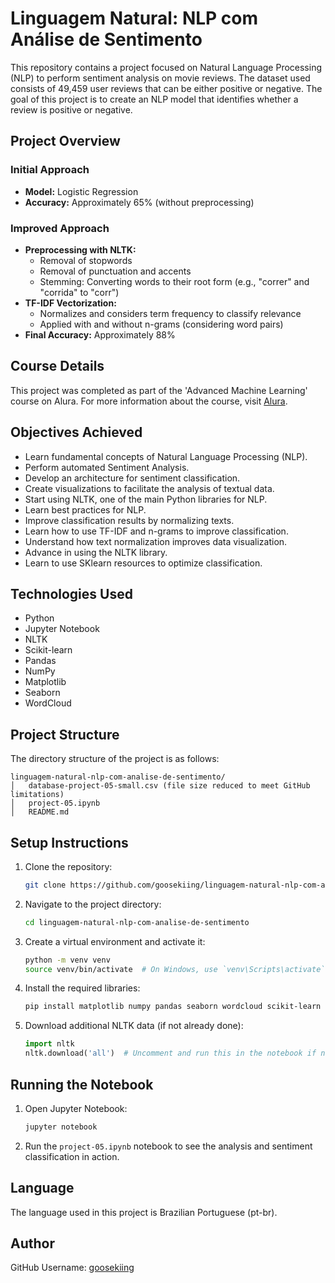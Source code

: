 # Linguagem Natural: NLP com Análise de Sentimento

This repository contains a project focused on Natural Language Processing (NLP) to perform sentiment analysis on movie reviews. The dataset used consists of 49,459 user reviews that can be either positive or negative. The goal of this project is to create an NLP model that identifies whether a review is positive or negative.

## Project Overview

### Initial Approach
- **Model:** Logistic Regression
- **Accuracy:** Approximately 65% (without preprocessing)

### Improved Approach
- **Preprocessing with NLTK:**
  - Removal of stopwords
  - Removal of punctuation and accents
  - Stemming: Converting words to their root form (e.g., "correr" and "corrida" to "corr")
- **TF-IDF Vectorization:**
  - Normalizes and considers term frequency to classify relevance
  - Applied with and without n-grams (considering word pairs)
- **Final Accuracy:** Approximately 88%

## Course Details
This project was completed as part of the 'Advanced Machine Learning' course on Alura. For more information about the course, visit [Alura](https://cursos.alura.com.br/formacao-machine-learning-avancada).

## Objectives Achieved
- Learn fundamental concepts of Natural Language Processing (NLP).
- Perform automated Sentiment Analysis.
- Develop an architecture for sentiment classification.
- Create visualizations to facilitate the analysis of textual data.
- Start using NLTK, one of the main Python libraries for NLP.
- Learn best practices for NLP.
- Improve classification results by normalizing texts.
- Learn how to use TF-IDF and n-grams to improve classification.
- Understand how text normalization improves data visualization.
- Advance in using the NLTK library.
- Learn to use SKlearn resources to optimize classification.

## Technologies Used
- Python
- Jupyter Notebook
- NLTK
- Scikit-learn
- Pandas
- NumPy
- Matplotlib
- Seaborn
- WordCloud

## Project Structure
The directory structure of the project is as follows:
```
linguagem-natural-nlp-com-analise-de-sentimento/
│   database-project-05-small.csv (file size reduced to meet GitHub limitations)
│   project-05.ipynb
│   README.md
```

## Setup Instructions
1. Clone the repository:
   ```sh
   git clone https://github.com/goosekiing/linguagem-natural-nlp-com-analise-de-sentimento.git
   ```
2. Navigate to the project directory:
   ```sh
   cd linguagem-natural-nlp-com-analise-de-sentimento
   ```
3. Create a virtual environment and activate it:
   ```sh
   python -m venv venv
   source venv/bin/activate  # On Windows, use `venv\Scripts\activate`
   ```
4. Install the required libraries:
   ```sh
   pip install matplotlib numpy pandas seaborn wordcloud scikit-learn nltk
   ```
5. Download additional NLTK data (if not already done):
   ```python
   import nltk
   nltk.download('all')  # Uncomment and run this in the notebook if needed
   ```

## Running the Notebook
1. Open Jupyter Notebook:
   ```sh
   jupyter notebook
   ```
2. Run the `project-05.ipynb` notebook to see the analysis and sentiment classification in action.

## Language
The language used in this project is Brazilian Portuguese (pt-br).

## Author
GitHub Username: [goosekiing](https://github.com/goosekiing)

